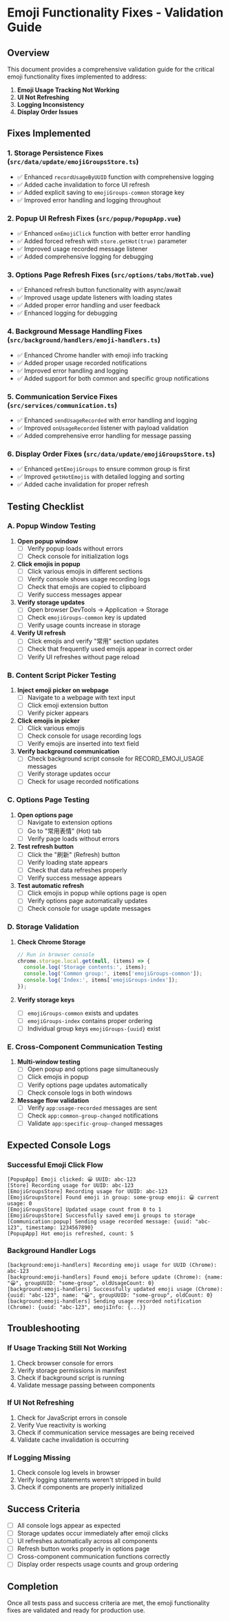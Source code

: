 # Emoji Functionality Fixes - Validation Guide

## Overview
This document provides a comprehensive validation guide for the critical emoji functionality fixes implemented to address:

1. **Emoji Usage Tracking Not Working**
2. **UI Not Refreshing** 
3. **Logging Inconsistency**
4. **Display Order Issues**

## Fixes Implemented

### 1. Storage Persistence Fixes (`src/data/update/emojiGroupsStore.ts`)
- ✅ Enhanced `recordUsageByUUID` function with comprehensive logging
- ✅ Added cache invalidation to force UI refresh
- ✅ Added explicit saving to `emojiGroups-common` storage key
- ✅ Improved error handling and logging throughout

### 2. Popup UI Refresh Fixes (`src/popup/PopupApp.vue`)
- ✅ Enhanced `onEmojiClick` function with better error handling
- ✅ Added forced refresh with `store.getHot(true)` parameter
- ✅ Improved usage recorded message listener
- ✅ Added comprehensive logging for debugging

### 3. Options Page Refresh Fixes (`src/options/tabs/HotTab.vue`)
- ✅ Enhanced refresh button functionality with async/await
- ✅ Improved usage update listeners with loading states
- ✅ Added proper error handling and user feedback
- ✅ Enhanced logging for debugging

### 4. Background Message Handling Fixes (`src/background/handlers/emoji-handlers.ts`)
- ✅ Enhanced Chrome handler with emoji info tracking
- ✅ Added proper usage recorded notifications
- ✅ Improved error handling and logging
- ✅ Added support for both common and specific group notifications

### 5. Communication Service Fixes (`src/services/communication.ts`)
- ✅ Enhanced `sendUsageRecorded` with error handling and logging
- ✅ Improved `onUsageRecorded` listener with payload validation
- ✅ Added comprehensive error handling for message passing

### 6. Display Order Fixes (`src/data/update/emojiGroupsStore.ts`)
- ✅ Enhanced `getEmojiGroups` to ensure common group is first
- ✅ Improved `getHotEmojis` with detailed logging and sorting
- ✅ Added cache invalidation for proper refresh

## Testing Checklist

### A. Popup Window Testing
1. **Open popup window**
   - [ ] Verify popup loads without errors
   - [ ] Check console for initialization logs

2. **Click emojis in popup**
   - [ ] Click various emojis in different sections
   - [ ] Verify console shows usage recording logs
   - [ ] Check that emojis are copied to clipboard
   - [ ] Verify success messages appear

3. **Verify storage updates**
   - [ ] Open browser DevTools → Application → Storage
   - [ ] Check `emojiGroups-common` key is updated
   - [ ] Verify usage counts increase in storage

4. **Verify UI refresh**
   - [ ] Click emojis and verify "常用" section updates
   - [ ] Check that frequently used emojis appear in correct order
   - [ ] Verify UI refreshes without page reload

### B. Content Script Picker Testing
1. **Inject emoji picker on webpage**
   - [ ] Navigate to a webpage with text input
   - [ ] Click emoji extension button
   - [ ] Verify picker appears

2. **Click emojis in picker**
   - [ ] Click various emojis
   - [ ] Check console for usage recording logs
   - [ ] Verify emojis are inserted into text field

3. **Verify background communication**
   - [ ] Check background script console for RECORD_EMOJI_USAGE messages
   - [ ] Verify storage updates occur
   - [ ] Check for usage recorded notifications

### C. Options Page Testing
1. **Open options page**
   - [ ] Navigate to extension options
   - [ ] Go to "常用表情" (Hot) tab
   - [ ] Verify page loads without errors

2. **Test refresh button**
   - [ ] Click the "刷新" (Refresh) button
   - [ ] Verify loading state appears
   - [ ] Check that data refreshes properly
   - [ ] Verify success message appears

3. **Test automatic refresh**
   - [ ] Click emojis in popup while options page is open
   - [ ] Verify options page automatically updates
   - [ ] Check console for usage update messages

### D. Storage Validation
1. **Check Chrome Storage**
   ```javascript
   // Run in browser console
   chrome.storage.local.get(null, (items) => {
     console.log('Storage contents:', items);
     console.log('Common group:', items['emojiGroups-common']);
     console.log('Index:', items['emojiGroups-index']);
   });
   ```

2. **Verify storage keys**
   - [ ] `emojiGroups-common` exists and updates
   - [ ] `emojiGroups-index` contains proper ordering
   - [ ] Individual group keys `emojiGroups-{uuid}` exist

### E. Cross-Component Communication Testing
1. **Multi-window testing**
   - [ ] Open popup and options page simultaneously
   - [ ] Click emojis in popup
   - [ ] Verify options page updates automatically
   - [ ] Check console logs in both windows

2. **Message flow validation**
   - [ ] Verify `app:usage-recorded` messages are sent
   - [ ] Check `app:common-group-changed` notifications
   - [ ] Validate `app:specific-group-changed` messages

## Expected Console Logs

### Successful Emoji Click Flow
```
[PopupApp] Emoji clicked: 😀 UUID: abc-123
[Store] Recording usage for UUID: abc-123
[EmojiGroupsStore] Recording usage for UUID: abc-123
[EmojiGroupsStore] Found emoji in group: some-group emoji: 😀 current usage: 0
[EmojiGroupsStore] Updated usage count from 0 to 1
[EmojiGroupsStore] Successfully saved emoji groups to storage
[Communication:popup] Sending usage recorded message: {uuid: "abc-123", timestamp: 1234567890}
[PopupApp] Hot emojis refreshed, count: 5
```

### Background Handler Logs
```
[background:emoji-handlers] Recording emoji usage for UUID (Chrome): abc-123
[background:emoji-handlers] Found emoji before update (Chrome): {name: "😀", groupUUID: "some-group", oldUsageCount: 0}
[background:emoji-handlers] Successfully updated emoji usage (Chrome): {uuid: "abc-123", name: "😀", groupUUID: "some-group", oldCount: 0}
[background:emoji-handlers] Sending usage recorded notification (Chrome): {uuid: "abc-123", emojiInfo: {...}}
```

## Troubleshooting

### If Usage Tracking Still Not Working
1. Check browser console for errors
2. Verify storage permissions in manifest
3. Check if background script is running
4. Validate message passing between components

### If UI Not Refreshing
1. Check for JavaScript errors in console
2. Verify Vue reactivity is working
3. Check if communication service messages are being received
4. Validate cache invalidation is occurring

### If Logging Missing
1. Check console log levels in browser
2. Verify logging statements weren't stripped in build
3. Check if components are properly initialized

## Success Criteria
- [ ] All console logs appear as expected
- [ ] Storage updates occur immediately after emoji clicks
- [ ] UI refreshes automatically across all components
- [ ] Refresh button works properly in options page
- [ ] Cross-component communication functions correctly
- [ ] Display order respects usage counts and group ordering

## Completion
Once all tests pass and success criteria are met, the emoji functionality fixes are validated and ready for production use.

